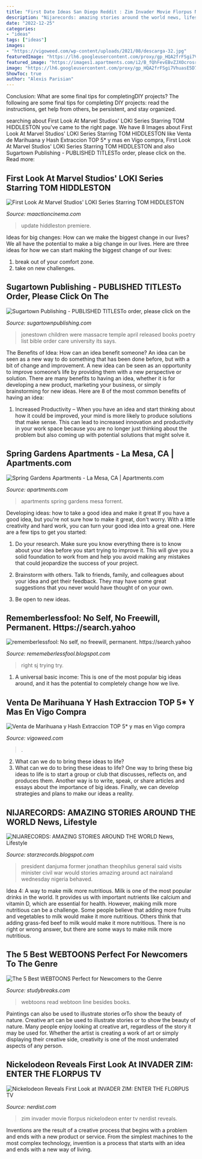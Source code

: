 ```yaml
---
title: "First Date Ideas San Diego Reddit : Zim Invader Movie Florpus Nickelodeon Enter Tv Nerdist Reveals"
description: "Nijarecords: amazing stories around the world news, lifestyle"
date: "2022-12-25"
categories:
- "ideas"
tags: ["ideas"]
images:
- "https://vigoweed.com/wp-content/uploads/2021/08/descarga-32.jpg"
featuredImage: "https://lh6.googleusercontent.com/proxy/gp_HQA2frFSgi7VhuasE5D7HHlG3U0ChLhuVR5RUcnfYk3uFtHFGy0POLR4T8mP1sJSWueDbg49ZWKio4LmGhKA22wpkV-23p_YOVLG00wkdDue6SHDMysL_PoONy1fIQooQSYzDhkzdh1dS=w1200-h630-p-k-no-nu"
featured_image: "https://images1.apartments.com/i2/B_fQhFevEBvZJXOcrosrssi4fT3hqh9iJQ9AyAA8njI/117/spring-gardens-apartments-la-mesa-ca-building-photo.jpg?p=1"
image: "https://lh6.googleusercontent.com/proxy/gp_HQA2frFSgi7VhuasE5D7HHlG3U0ChLhuVR5RUcnfYk3uFtHFGy0POLR4T8mP1sJSWueDbg49ZWKio4LmGhKA22wpkV-23p_YOVLG00wkdDue6SHDMysL_PoONy1fIQooQSYzDhkzdh1dS=w1200-h630-p-k-no-nu"
ShowToc: true
author: "Alexis Parisian"
---
```



Conclusion: What are some final tips for completingDIY projects?
The following are some final tips for completing DIY projects: read the instructions, get help from others, be persistent, and stay organized.

	

		
searching about First Look At Marvel Studios&#039; LOKI Series Starring TOM HIDDLESTON you've came to the right page. We have 8 Images about First Look At Marvel Studios&#039; LOKI Series Starring TOM HIDDLESTON like Venta de Marihuana y Hash Extraccion TOP 5* y mas en Vigo compra, First Look At Marvel Studios&#039; LOKI Series Starring TOM HIDDLESTON and also Sugartown Publishing - PUBLISHED TITLESTo order, please click on the. Read more:
		
    
## First Look At Marvel Studios&#039; LOKI Series Starring TOM HIDDLESTON

<img loading=lazy src="https://maactioncinema.com/wp-content/uploads/2019/07/LOKI_logo_6k_FIN-1024x429.jpg" onerror="this.onerror=null;this.src='https://tse1.mm.bing.net/th?id=OIP.m6FFm2v9uvwUbAnu6DRo4wHaDG&amp;pid=15.1';" alt="First Look At Marvel Studios&#039; LOKI Series Starring TOM HIDDLESTON">

_Source: maactioncinema.com_

>update hiddleston premiere. 

	

Ideas for big changes: How can we make the biggest change in our lives?
We all have the potential to make a big change in our lives. Here are three ideas for how we can start making the biggest change of our lives:
1. break out of your comfort zone.
2. take on new challenges.

    
## Sugartown Publishing - PUBLISHED TITLESTo Order, Please Click On The

<img loading=lazy src="http://sugartownpublishing.com/yahoo_site_admin/assets/images/Final_cover_medium.63112631_std.jpg" onerror="this.onerror=null;this.src='https://tse2.mm.bing.net/th?id=OIP.wASCSJuJvISatSzjgwvyIgAAAA&amp;pid=15.1';" alt="Sugartown Publishing - PUBLISHED TITLESTo order, please click on the">

_Source: sugartownpublishing.com_

>jonestown children were massacre temple april released books poetry list bible order care university its says. 

	

The Benefits of Idea: How can an idea benefit someone?
An idea can be seen as a new way to do something that has been done before, but with a bit of change and improvement. A new idea can be seen as an opportunity to improve someone’s life by providing them with a new perspective or solution. There are many benefits to having an idea, whether it is for developing a new product, marketing your business, or simply brainstorming for new ideas. Here are 8 of the most common benefits of having an idea: 
1. Increased Productivity – When you have an idea and start thinking about how it could be improved, your mind is more likely to produce solutions that make sense. This can lead to increased innovation and productivity in your work space because you are no longer just thinking about the problem but also coming up with potential solutions that might solve it. 

    
## Spring Gardens Apartments - La Mesa, CA | Apartments.com

<img loading=lazy src="https://images1.apartments.com/i2/B_fQhFevEBvZJXOcrosrssi4fT3hqh9iJQ9AyAA8njI/117/spring-gardens-apartments-la-mesa-ca-building-photo.jpg?p=1" onerror="this.onerror=null;this.src='https://tse4.mm.bing.net/th?id=OIP.lrJuBaZkboT4h30vheAfiAHaEK&amp;pid=15.1';" alt="Spring Gardens Apartments - La Mesa, CA | Apartments.com">

_Source: apartments.com_

>apartments spring gardens mesa forrent. 

	

Developing ideas: how to take a good idea and make it great
If you have a good idea, but you're not sure how to make it great, don't worry. With a little creativity and hard work, you can turn your good idea into a great one.
Here are a few tips to get you started:

1. Do your research. Make sure you know everything there is to know about your idea before you start trying to improve it. This will give you a solid foundation to work from and help you avoid making any mistakes that could jeopardize the success of your project.

2. Brainstorm with others. Talk to friends, family, and colleagues about your idea and get their feedback. They may have some great suggestions that you never would have thought of on your own.

3. Be open to new ideas.

    
## Rememberlessfool: No Self, No Freewill, Permanent. Https://search.yahoo

<img loading=lazy src="https://1.bp.blogspot.com/-hybg83QLcYs/XlG4q7TJScI/AAAAAAAAdcs/UKi7oQh9ZiolWt76sSmJWWQSx0qfV36AwCLcBGAsYHQ/s1600/Untitled723.png" onerror="this.onerror=null;this.src='https://tse3.mm.bing.net/th?id=OIP.D2nAP3bFsqlro_3BKjiciwHaEK&amp;pid=15.1';" alt="rememberlessfool: No self, no freewill, permanent. https://search.yahoo">

_Source: rememeberlessfool.blogspot.com_

>right sj trying try. 

	

1. A universal basic income: This is one of the most popular big ideas around, and it has the potential to completely change how we live.

    
## Venta De Marihuana Y Hash Extraccion TOP 5* Y Mas En Vigo Compra

<img loading=lazy src="https://vigoweed.com/wp-content/uploads/2021/08/descarga-32.jpg" onerror="this.onerror=null;this.src='https://tse4.mm.bing.net/th?id=OIP.ENJZIaapZMIR45ZYs3lEmQAAAA&amp;pid=15.1';" alt="Venta de Marihuana y Hash Extraccion TOP 5* y mas en Vigo compra">

_Source: vigoweed.com_

>. 

	

2. What can we do to bring these ideas to life?
2. What can we do to bring these ideas to life? 
One way to bring these big ideas to life is to start a group or club that discusses, reflects on, and produces them. Another way is to write, speak, or share articles and essays about the importance of big ideas. Finally, we can develop strategies and plans to make our ideas a reality.

    
## NIJARECORDS: AMAZING STORIES AROUND THE WORLD News, Lifestyle

<img loading=lazy src="https://lh6.googleusercontent.com/proxy/gp_HQA2frFSgi7VhuasE5D7HHlG3U0ChLhuVR5RUcnfYk3uFtHFGy0POLR4T8mP1sJSWueDbg49ZWKio4LmGhKA22wpkV-23p_YOVLG00wkdDue6SHDMysL_PoONy1fIQooQSYzDhkzdh1dS=w1200-h630-p-k-no-nu" onerror="this.onerror=null;this.src='https://tse1.mm.bing.net/th?id=OIP.o8AzVD_B0kxuxuJwIVNM3wHaEj&amp;pid=15.1';" alt="NIJARECORDS: AMAZING STORIES AROUND THE WORLD News, Lifestyle">

_Source: starzrecords.blogspot.com_

>president danjuma former jonathan theophilus general said visits minister civil war would stories amazing around act nairaland wednesday nigeria behaved. 

	

Idea 4: A way to make milk more nutritious.
Milk is one of the most popular drinks in the world. It provides us with important nutrients like calcium and vitamin D, which are essential for health. However, making milk more nutritious can be a challenge. Some people believe that adding more fruits and vegetables to milk would make it more nutritious. Others think that adding grass-fed beef to milk would make it more nutritious. There is no right or wrong answer, but there are some ways to make milk more nutritious.

    
## The 5 Best WEBTOONS Perfect For Newcomers To The Genre

<img loading=lazy src="https://studybreaks.com/wp-content/uploads/2018/06/webtoons.jpg" onerror="this.onerror=null;this.src='https://tse4.mm.bing.net/th?id=OIP.T_w1NC9d4w5mSMVg_UPsqgHaD4&amp;pid=15.1';" alt="The 5 Best WEBTOONS Perfect for Newcomers to the Genre">

_Source: studybreaks.com_

>webtoons read webtoon line besides books. 

	

Paintings can also be used to illustrate stories orTo show the beauty of nature.
Creative art can be used to illustrate stories or to show the beauty of nature. Many people enjoy looking at creative art, regardless of the story it may be used for. Whether the artist is creating a work of art or simply displaying their creative side, creativity is one of the most underrated aspects of any person.

    
## Nickelodeon Reveals First Look At INVADER ZIM: ENTER THE FLORPUS TV

<img loading=lazy src="https://nerdist.com/wp-content/uploads/2018/07/invader-zim.jpeg" onerror="this.onerror=null;this.src='https://tse3.mm.bing.net/th?id=OIP.17-80zf93kbRVLAPshkm9gHaLH&amp;pid=15.1';" alt="Nickelodeon Reveals First Look at INVADER ZIM: ENTER THE FLORPUS TV">

_Source: nerdist.com_

>zim invader movie florpus nickelodeon enter tv nerdist reveals. 

	

Inventions are the result of a creative process that begins with a problem and ends with a new product or service. From the simplest machines to the most complex technology, invention is a process that starts with an idea and ends with a new way of living.

